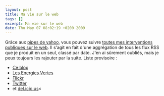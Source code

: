 ```yaml
--- 
layout: post
title: Ma vie sur le web
tags: []
excerpt: Ma vie sur le web
date: Thu May 07 08:02:19 +0200 2009
---
```


Grâce aux <a title="Mes pipes sur Yahoo" href="http://pipes.yahoo.com/pipes/person.info?eyuid=qMOQrPY5p20GuwxREKHYhmmG6_wvIuA-">pipes de yahoo</a>, vous pouvez suivre <a title="La vie de Jonathan Foucher sur le web" href="http://feeds2.feedburner.com/JonathanFoucher">toutes mes interventions publiques sur le web</a>. Il s'agit en fait d'une aggrégation de tous les flux RSS que je produit en un seul, classé par date. J'en ai sûrement oubliés, mais je peux toujours les rajouter par la suite. Liste provisoire :
- <a href="http://jfoucher.com">Ce blog</a>
- <a title="Les énergies renouvelables, le solaire photovoltaique, fabrication d'éoliennes" href="http://energies-vertes.org">Les Energies Vertes</a>
- <a title="Mes photos sur flickr.com" href="http://www.flickr.com/photos/jfoucher/">Flickr</a>
- <a title="Voir mon profile Twitter" href="http://twitter.com/energiesvertes">Twitter</a>
- et <a title="Mes favoris sur del.icio.us" href="http://delicious.com/jfoucher">del.icio.us</a><